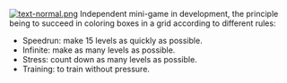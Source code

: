 [![text-normal.png](https://i.postimg.cc/MG2cHCsv/text-normal.png)](https://postimg.cc/HrzWPh1g)
Independent mini-game in development, the principle being to succeed in coloring boxes in a grid according to different rules:
- Speedrun: make 15 levels as quickly as possible.
- Infinite: make as many levels as possible.
- Stress: count down as many levels as possible.
- Training: to train without pressure.

